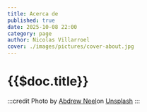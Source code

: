 ```yaml
---
title: Acerca de
published: true 
date: 2025-10-08 22:00
category: page 
author: Nicolas Villarroel
cover: ./images/pictures/cover-about.jpg
---
```



# {{$doc.title}}


:::credit
Photo by [Abdrew Neel](https://unsplash.com/@andrewtneel?utm_content=creditCopyText&utm_medium=referral&utm_source=unsplash)on [Unsplash](https://unsplash.com/photos/macbook-pro-white-ceramic-mugand-black-smartphone-on-table-cckf4TsHAuw?utm_content=creditCopyText&utm_medium=referral&utm_source=unsplash)
::: 

